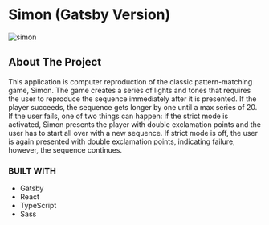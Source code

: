 # Simon (Gatsby Version)

![simon](https://github.com/Deryx/simon-gatsby/assets/4378566/8388cc77-ee1a-421f-99a1-c7a8aac5f00e)

## About The Project
This application is computer reproduction of the classic pattern-matching game, Simon. The game creates a series of lights and tones that requires the user to reproduce the sequence immediately after it is presented. If the player succeeds, the sequence gets longer by one until a max series of 20. If the user fails, one of two things can happen: if the strict mode is activated, Simon presents the player with double exclamation points and the user has to start all over with a new sequence. If strict mode is off, the user is again presented with double exclamation points, indicating failure, however, the sequence continues.

### BUILT WITH
- Gatsby
- React
- TypeScript
- Sass
